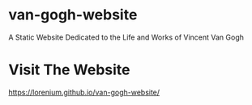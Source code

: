# van-gogh-website
A Static Website Dedicated to the Life and Works of Vincent Van Gogh

# Visit The Website
https://lorenium.github.io/van-gogh-website/

